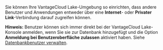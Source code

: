 Sie können Ihre VantageCloud Lake-Umgebung so einrichten, dass andere Benutzer und Anwendungen entweder über eine **Internet**- oder **Privater Link**-Verbindung darauf zugreifen können.

**Hinweis:** Benutzer können sich immer direkt bei der VantageCloud Lake-Konsole anmelden, wenn Sie sie zur Datenbank hinzugefügt und die Option **Anmeldung bei Benutzeroberfläche zulassen** aktiviert haben. Siehe [Datenbankbenutzer verwalten](wxe1659392685092.md).
